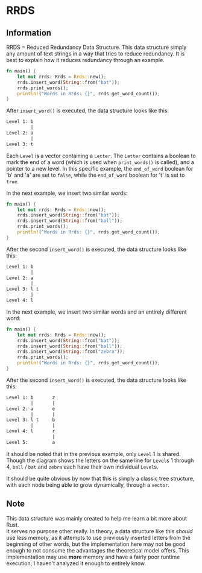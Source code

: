 # RRDS

## Information
RRDS = Reduced Redundancy Data Structure.  This data structure simply any amount
of text strings in a way that tries to reduce redundancy.  It is best to explain
how it reduces redundancy through an example.

```rust
fn main() {
    let mut rrds: Rrds = Rrds::new();
    rrds.insert_word(String::from("bat"));
    rrds.print_words();
    println!("Words in Rrds: {}", rrds.get_word_count());
}
```

After `insert_word()` is executed, the data structure looks like this:

```txt
Level 1: b
         |
Level 2: a
         |
Level 3: t
```

Each `Level` is a vector containing a `Letter`.  The `Letter` contains a boolean
to mark the end of a word (which is used when `print_words()` is called), and a
pointer to a new level.  In this specific example, the `end_of_word` boolean for
'b' and 'a' are set to `false`, while the `end_of_word` boolean for 't' is set
to `true`.

In the next example, we insert two similar words:

```rust
fn main() {
    let mut rrds: Rrds = Rrds::new();
    rrds.insert_word(String::from("bat"));
    rrds.insert_word(String::from("ball"));
    rrds.print_words();
    println!("Words in Rrds: {}", rrds.get_word_count());
}
```

After the second `insert_word()` is executed, the data structure looks like
this:

```txt
Level 1: b
         |
Level 2: a
         |
Level 3: l t
         |
Level 4: l
```

In the next example, we insert two similar words and an entirely different word:

```rust
fn main() {
    let mut rrds: Rrds = Rrds::new();
    rrds.insert_word(String::from("bat"));
    rrds.insert_word(String::from("ball"));
    rrds.insert_word(String::from("zebra"));
    rrds.print_words();
    println!("Words in Rrds: {}", rrds.get_word_count());
}
```

After the second `insert_word()` is executed, the data structure looks like
this:

```txt
Level 1: b       z
         |       |
Level 2: a       e
         |       |
Level 3: l t     b
         |       |
Level 4: l       r
                 |
Level 5:         a
```

It should be noted that in the previous example, only `Level` 1 is shared.  
Though the diagram shows the letters on the same line for `Level`s 1 through 4,
`ball` / `bat` and `zebra` each have their own individual `Level`s.

It should be quite obvious by now that this is simply a classic tree structure,
with each node being able to grow dynamically, through a `vector`.

## Note
This data structure was mainly created to help me learn a bit more about Rust.   
It serves no purpose other really.  In theory, a data structure like this
*should* use less memory, as it attempts to use previously inserted letters from
the beginning of other words, but the implementation here may not be good enough
to not consume the advantages the theoretical model offers.  This implementation
may use **more** memory and have a fairly poor runtime execution; I haven't
analyzed it enough to entirely know.
